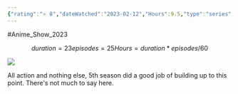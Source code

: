 ```yaml
---
{"rating":"⭐ 8","dateWatched":"2023-02-12","Hours":9.5,"type":"series","subType":"series","title":"Boku no Hero Academia 6th Season","englishTitle":"My Hero Academia Season 6","year":2022,"dataSource":"MALAPI","url":"https://myanimelist.net/anime/49918/Boku_no_Hero_Academia_6th_Season","id":49918,"genres":["Action"],"studios":["Bones"],"episodes":25,"duration":"23 min per ep","onlineRating":8.27,"actors":null,"image":"https://cdn.myanimelist.net/images/anime/1483/126005.jpg","released":true,"streamingServices":["Crunchyroll","Funimation","Netflix","Ani-One Asia","Bahamut Anime Crazy","Bilibili Global","Hulu","Laftel"],"airing":true,"airedFrom":"01/10/2022","airedTo":"01/01/1970","watched":false,"lastWatched":"","personalRating":0,"tags":["mediaDB/tv/series"],"dg-publish":true,"status":"🟢 watched","permalink":"/media-db/series/boku-no-hero-academia-6th-season-2022/","dgPassFrontmatter":true,"noteIcon":"1","created":"2023-11-14T21:08:36.281+05:30","updated":"2023-12-15T10:40:03.755+05:30"}
---
```


#Anime_Show_2023 
```math
duration = 23
episodes = 25
Hours = duration * episodes / 60
```
<img src="https://cdn.myanimelist.net/images/anime/1483/126005.jpg">

All action and nothing else, 5th season did a good job of building up to this point. There's not much to say here.